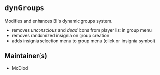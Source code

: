 # `dynGroups`
Modifies and enhances BI's dynamic groups system.

* removes *unconscious* and *dead* icons from player list in group menu
* removes randomized insignia on group creation
* adds insignia selection menu to group menu (click on insignia symbol)

## Maintainer(s)
* McDiod
